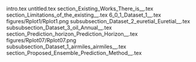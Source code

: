 intro.tex
untitled.tex
section_Existing_Works_There_is__.tex
section_Limitations_of_the_existing__.tex
6_0_1_Dataset_1__.tex
figures/Rplot1/Rplot1.png
subsubsection_Dataset_2_euretial_Euretial__.tex
subsubsection_Dataset_3_oil_Annual__.tex
section_Prediction_horizon_Prediction_Horizon__.tex
figures/Rplot07/Rplot07.png
subsubsection_Dataset_1_airmiles_airmiles__.tex
section_Proposed_Ensemble_Prediction_Method__.tex